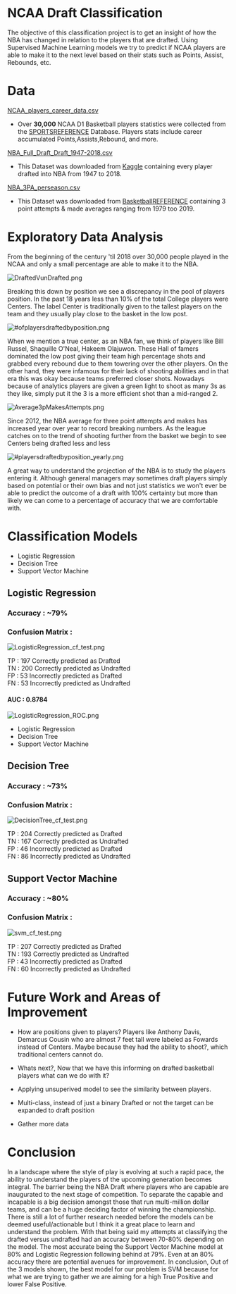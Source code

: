 # NCAA Draft Classification

The objective of this classification project is to get an insight of how the NBA has changed in relation to the players that are drafted. Using Supervised Machine Learning models we try to predict if NCAA players are able to make it to the next level based on their stats such as Points, Assist, Rebounds, etc. 


# Data

[NCAA_players_career_data.csv](Data/)

- Over **30,000** NCAA D1 Basketball players statistics were collected from the [SPORTSREFERENCE](https://www.sports-reference.com/cbb/) Database. Players stats include career accumulated Points,Assists,Rebound, and more.

[NBA_Full_Draft_Draft_1947-2018.csv](Data/NBA_Full_Draft_Draft_1947-2018.csv)

- This Dataset was downloaded from [Kaggle](https://www.kaggle.com/hrfang1995/nba-drafts-of-19472018) containing every player drafted into NBA from 1947 to 2018.

[NBA_3PA_perseason.csv](Data/)

- This Dataset was downloaded from [BasketballREFERENCE](https://www.basketball-reference.com/leagues/NBA_stats_per_game.html) containing 3 point attempts & made averages ranging from 1979 too 2019.


# Exploratory Data Analysis

From the beginning of the century 'til 2018 over 30,000 people played in the NCAA and only a small percentage are able to make it to the NBA.

![DraftedVunDrafted.png](/Images/DraftedVunDrafted.png)

Breaking this down by position we see a discrepancy in the pool of players position. In the past 18 years less than 10% of the total College players were Centers. The label Center is traditionally given to the tallest players on the team and they usually play close to the basket in the low post.

![#ofplayersdraftedbyposition.png](/Images/playersdraftedbyposition.png)

When we mention a true center, as an NBA fan, we think of players like Bill Russel, Shaquille O'Neal, Hakeem Olajuwon. These Hall of famers dominated the low post giving their team high percentage shots and grabbed every rebound due to them towering over the other players. On the other hand, they were infamous for their lack of shooting abilities and in that era this was okay because teams preferred closer shots. Nowadays because of analytics players are given a green light to shoot as many 3s as they like, simply put it the 3 is a more efficient shot than a mid-ranged 2.

![Average3pMakesAttempts.png](/Images/Average3pMakesAttempts.png)

Since 2012, the NBA average for three point attempts and makes has increased year over year to record breaking numbers. As the league catches on to the trend of shooting  further from the basket we begin to see Centers being drafted less and less

![#playersdraftedbyposition_yearly.png](/Images/playersdraftedbyposition_yearly.png)

A great way to understand the projection of the NBA is to study the players entering it. Although general managers may sometimes draft players simply based on potential or their own bias and not just statistics we won't ever be able to predict the outcome of a draft with 100% certainty but more than likely we can come to a percentage of accuracy that we are comfortable with.

# Classification Models

- Logistic Regression
- Decision Tree
- Support Vector Machine

## Logistic Regression

### Accuracy :  ~79%

### Confusion Matrix :

![LogisticRegression_cf_test.png](/Images/LogisticRegression_cf_test.png)

TP : 197 Correctly predicted as Drafted\
TN : 200 Correctly predicted as Undrafted\
FP : 53 Incorrectly predicted as Drafted\
FN : 53 Incorrectly predicted as Undrafted

#### AUC : 0.8784

![LogisticRegression_ROC.png](/Images/LogisticRegression_ROC.png)


- Logistic Regression
- Decision Tree
- Support Vector Machine

## Decision Tree

### Accuracy :  ~73%

### Confusion Matrix :

![DecisionTree_cf_test.png](/Images/DecisionTree_cf_test.png)

TP : 204 Correctly predicted as Drafted\
TN : 167 Correctly predicted as Undrafted\
FP : 46 Incorrectly predicted as Drafted\
FN : 86 Incorrectly predicted as Undrafted

## Support Vector Machine

### Accuracy :  ~80%

### Confusion Matrix :

![svm_cf_test.png](/Images/svm_cf_test.png)

TP : 207 Correctly predicted as Drafted\
TN : 193 Correctly predicted as Undrafted\
FP : 43 Incorrectly predicted as Drafted\
FN : 60 Incorrectly predicted as Undrafted


# Future Work and Areas of Improvement

- How are positions given to players? Players like Anthony Davis, Demarcus Cousin who are almost 7 feet tall were labeled as Fowards instead of Centers. Maybe because they had the ability to shoot?, which traditional centers cannot do. 

- Whats next?, Now that we have this informing on drafted basketball players what can we do with it?

- Applying unsuperived model to see the similarity between players.

- Multi-class, instead of just a binary Drafted or not the target can be expanded to draft position

- Gather more data


# Conclusion

In a landscape where the style of play is evolving at such a rapid pace, the ability to understand the players of the upcoming generation becomes integral. The barrier being the NBA Draft where players who are capable are inaugurated to the next stage of competition. To separate the capable and incapable is a big decision amongst those that run multi-million dollar teams, and can be a huge deciding factor of winning the championship. There is still a lot of further research needed before the models can be deemed useful/actionable but I think it a great place to learn and understand the problem. With that being said my attempts at classifying the drafted versus undrafted had an accuracy between 70-80% depending on the model. The most accurate being the Support Vector Machine model at 80% and Logistic Regression following behind at 79%. Even at an 80% accuracy there are potential avenues for improvement. In conclusion, Out of the 3 models shown, the best model for our problem  is SVM because for what we are trying to gather we are aiming for a high True Positive and lower False Positive.

